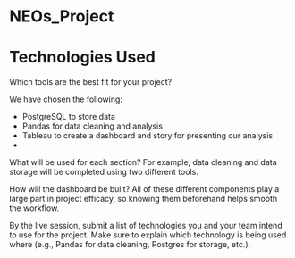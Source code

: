 # NEOs_Project

# Technologies Used

Which tools are the best fit for your project? 

We have chosen the following: 
- PostgreSQL to store data
- Pandas for data cleaning and analysis
- Tableau to create a dashboard and story for presenting our analysis 
- 

What will be used for each section? For example, data cleaning and data storage will be completed using two different tools. 

How will the dashboard be built? All of these different components play a large part in project efficacy, so knowing them beforehand helps smooth the workflow.

By the live session, submit a list of technologies you and your team intend to use for the project. Make sure to explain which technology is being used where (e.g., Pandas for data cleaning, Postgres for storage, etc.).
